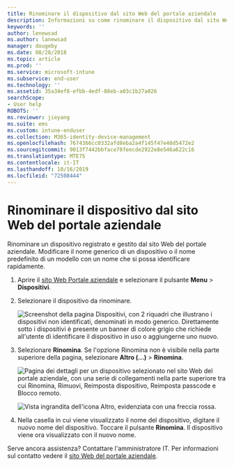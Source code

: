 ```yaml
---
title: Rinominare il dispositivo dal sito Web del portale aziendale
description: Informazioni su come rinominare il dispositivo dal sito Web del portale aziendale.
keywords: ''
author: lenewsad
ms.author: lanewsad
manager: dougeby
ms.date: 08/28/2018
ms.topic: article
ms.prod: ''
ms.service: microsoft-intune
ms.subservice: end-user
ms.technology: ''
ms.assetid: 35a34ef8-efbb-4edf-88eb-a03c1b27a026
searchScope:
- User help
ROBOTS: ''
ms.reviewer: jieyang
ms.suite: ems
ms.custom: intune-enduser
ms.collection: M365-identity-device-management
ms.openlocfilehash: 7674366cc0332afd8eba2a4f145f47e40d5472e2
ms.sourcegitcommit: 9013f7442bbface78feecde2922e8e546a622c16
ms.translationtype: MTE75
ms.contentlocale: it-IT
ms.lasthandoff: 10/16/2019
ms.locfileid: "72508444"
---
```

# <a name="rename-your-device-from-the-company-portal-website"></a>Rinominare il dispositivo dal sito Web del portale aziendale

Rinominare un dispositivo registrato e gestito dal sito Web del portale aziendale. Modificare il nome generico di un dispositivo o il nome predefinito di un modello con un nome che si possa identificare rapidamente.

1. Aprire il [sito Web Portale aziendale](https://portal.manage.microsoft.com) e selezionare il pulsante __Menu__ > __Dispositivi__.  

2. Selezionare il dispositivo da rinominare.

    ![Screenshot della pagina Dispositivi, con 2 riquadri che illustrano i dispositivi non identificati, denominati in modo generico. Direttamente sotto i dispositivi è presente un banner di colore grigio che richiede all'utente di identificare il dispositivo in uso o aggiungerne uno nuovo.](./media/rename-reset-device-step2-1808.png)   

3. Selezionare **Rinomina**. Se l'opzione Rinomina non è visibile nella parte superiore della pagina, selezionare **Altro (...)**  > **Rinomina**.   

   ![Pagina dei dettagli per un dispositivo selezionato nel sito Web del portale aziendale, con una serie di collegamenti nella parte superiore tra cui Rinomina, Rimuovi, Reimposta dispositivo, Reimposta passcode e Blocco remoto. ](./media/rename-reset-device-1808.png)   

    ![Vista ingrandita dell'icona Altro, evidenziata con una freccia rossa.](./media/rename-reset-device-step3-more-1808.png)  

4. Nella casella in cui viene visualizzato il nome del dispositivo, digitare il nuovo nome del dispositivo. Toccare il pulsante **Rinomina**. Il dispositivo viene ora visualizzato con il nuovo nome.  

Serve ancora assistenza? Contattare l'amministratore IT. Per informazioni sul contatto vedere il [sito Web del portale aziendale](https://go.microsoft.com/fwlink/?linkid=2010980).  
